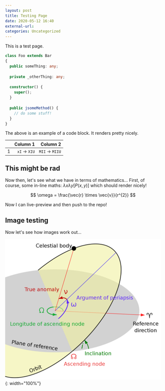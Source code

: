 ```yaml
---
layout: post
title: Testing Page
date: 2020-05-12 16:40
external-url:
categories: Uncategorized
---
```


This is a test page.

```typescript
class Foo extends Bar
{
  public someThing: any;

  private _otherThing: any;

  constructor() {
    super();
  }

  public jsomeMethod() {
    // do some stuff!
  }
}
```

The above is an example of a code block. It renders pretty nicely.

|   | Column 1 |  Column 2 |
|:-:|---------:|----------:|
| 1 | `xI` $\rightarrow$ `XIU` | `MII` $\rightarrow$ `MIIU` |

## This might be rad

Now then, let's see what we have in terms of mathematics... First, of course, some in-line maths: $\lambda x \lambda y [P(x,y)]$ which should render nicely!

$$
\omega = \frac{\vec{r} \times \vec{v}}{r^{2}}
$$

Now I can live-preview and then push to the repo!

## Image testing

Now let's see how images work out...

![Some image goes here?](/assets/images/KeplerElements.png){: width="100%"}
